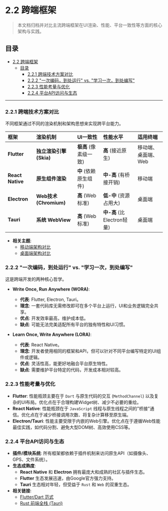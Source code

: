 # 2.2 跨端框架

> 本文档归档并对比主流跨端框架在UI渲染、性能、平台一致性等方面的核心架构与实践。

## 目录

- [2.2 跨端框架](#22-跨端框架)
  - [目录](#目录)
    - [2.2.1 跨端技术方案对比](#221-跨端技术方案对比)
    - [2.2.2 "一次编码，到处运行" vs. "学习一次，到处编写"](#222-一次编码到处运行-vs-学习一次到处编写)
    - [2.2.3 性能考量与优化](#223-性能考量与优化)
    - [2.2.4 平台API访问与生态](#224-平台api访问与生态)

---

### 2.2.1 跨端技术方案对比

不同框架通过不同的渲染机制和架构思想来实现跨平台能力。

| 框架 | 渲染机制 | UI一致性 | 性能水平 | 适用终端 |
| :--- | :--- | :--- | :--- | :--- |
| **Flutter** | **独立渲染引擎 (Skia)** | **极高** (像素级一致) | **高** (接近原生) | 移动端、桌面端、Web |
| **React Native** | **原生组件渲染** | **中** (依赖原生组件) | **中-高** (有桥接开销) | 移动端 |
| **Electron** | **Web技术 (Chromium)** | **高** (Web标准) | **低-中** (资源占用大) | 桌面端 |
| **Tauri** | **系统 WebView** | **高** (Web标准) | **中-高** (比Electron轻量) | 桌面端 |

- **相关主题**:
  - [移动端架构对比](../1.终端类型/1.2%20移动端.md)
  - [桌面端架构对比](../1.终端类型/1.3%20桌面端.md)

### 2.2.2 "一次编码，到处运行" vs. "学习一次，到处编写"

这是跨端开发的两种核心哲学。

- **Write Once, Run Anywhere (WORA)**:
  - **代表**: Flutter, Electron, Tauri。
  - **理念**: 一套代码库无需修改即可在多个平台上运行，UI和业务逻辑完全共享。
  - **优点**: 开发效率最高，维护成本低。
  - **缺点**: 可能无法完美适配所有平台的独有特性和UI习惯。

- **Learn Once, Write Anywhere (LORA)**:
  - **代表**: React Native。
  - **理念**: 开发者使用相同的框架和API，但可以针对不同平台编写特定的UI组件或逻辑。
  - **优点**: 灵活性高，能更好地融合平台原生特性。
  - **缺点**: 需要维护平台特定的代码，开发成本相对较高。

### 2.2.3 性能考量与优化

- **Flutter**: 性能瓶颈主要在于 `Dart` 与原生代码的交互 (`MethodChannel`) 以及复杂的UI布局。优化点在于合理构建Widget树、减少不必要的重绘。
- **React Native**: 性能瓶颈在于 `JavaScript` 线程与原生线程之间的"桥接"通信。优化点在于减少桥接调用次数、将复杂计算移至原生端。
- **Electron/Tauri**: 性能主要受限于内嵌的Web引擎。优化点在于遵循Web性能最佳实践，如代码分割、避免大型DOM树、高效使用CSS等。

### 2.2.4 平台API访问与生态

- **插件/模块系统**: 所有框架都依赖于插件机制来访问原生API（如摄像头、GPS、文件系统）。
- **生态成熟度**:
  - **React Native** 和 **Electron** 拥有最庞大和成熟的社区与插件生态。
  - **Flutter** 生态发展迅速，由Google官方强力支持。
  - **Tauri** 生态相对年轻，但受益于 `Rust` 和 `Web` 的双重生态。
- **相关链接**:
  - [Flutter/Dart 范式](../3.编程语言范式/3.5%20Dart-Flutter.md)
  - [Rust 前端全栈 (Tauri)](../2.技术栈与框架/2.3%20Rust前端全栈.md)
